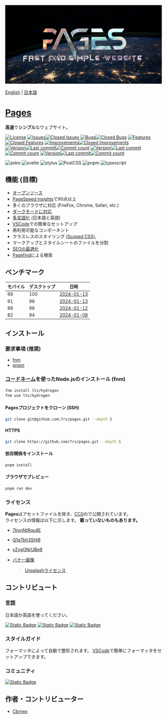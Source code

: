 [license-raw]: https://github.com/7rs/pages/blob/main/LICENSE
[license]: https://flat.badgen.net/github/license/7rs/pages?labelColor=#000  
[main]: https://github.com/7rs/pages
[main-version]: https://img.shields.io/github/package-json/v/7rs/pages/main?style=flat-square&label=main&labelColor=000&color=blue
[main-modified]: https://flat.badgen.net/github/last-commit/7rs/pages/main?label&color=purple
[main-commits]: https://flat.badgen.net/github/commits/7rs/pages/main?label&color=orange
[pre]: https://github.com/7rs/pages/tree/pre
[pre-version]: https://img.shields.io/github/package-json/v/7rs/pages/pre?style=flat-square&label=pre&labelColor=000&color=blue
[pre-modified]: https://flat.badgen.net/github/last-commit/7rs/pages/pre?label&color=purple
[pre-commits]: https://flat.badgen.net/github/commits/7rs/pages/pre?label&color=orange
[dev]: https://github.com/7rs/pages/tree/dev
[dev-version]: https://img.shields.io/github/package-json/v/7rs/pages/dev?style=flat-square&label=dev&labelColor=000&color=blue
[dev-modified]: https://flat.badgen.net/github/last-commit/7rs/pages/dev?label&color=purple
[dev-commits]: https://flat.badgen.net/github/commits/7rs/pages/dev?label&color=orange
[issue]: https://github.com/7rs/pages/issues
[open-issue]: https://flat.badgen.net/github/open-issues/7rs/pages?label=issue&labelColor=000&color=red
[closed-issue]: https://flat.badgen.net/github/closed-issues/7rs/pages?labelColor=black&label=&color=green
[bug]: https://github.com/7rs/pages/issues?q=label%3A%22hotfix%3A+bug%22
[open-bug]: https://flat.badgen.net/github/label-issues/7rs/pages/hotfix:%20bug/open?label=bug&labelColor=000&color=red
[closed-bug]: https://flat.badgen.net/github/label-issues/7rs/pages/hotfix:%20bug/closed?label=&color=green
[feature]: https://github.com/7rs/pages/issues?q=label%3A%22develop%3A+feature%22
[open-feature]: https://flat.badgen.net/github/label-issues/7rs/pages/develop:%20feature/open?label=feature&labelColor=000&color=red
[closed-feature]: https://flat.badgen.net/github/label-issues/7rs/pages/develop:%20feature/closed?label=&color=green
[improvement]: https://github.com/7rs/pages/issues?q=label%3A%22develop%3A+improvement%22
[open-improvement]: https://flat.badgen.net/github/label-issues/7rs/pages/develop:%20improvement/open?label=improvement&labelColor=000&color=red
[closed-improvement]: https://flat.badgen.net/github/label-issues/7rs/pages/develop:%20improvement/closed?label=&color=green

[vscode]: https://code.visualstudio.com/  

<picture>
  <source srcset=".github/assets/banner.avif" />
  <source srcset=".github/assets/banner.webp" />
  <img src=".github/assets/banner.jpg" alt="banner" />
</picture>

[English](./README) | [日本語](./README_ja)  

[astro]: https://img.shields.io/badge/Astro-BC52EE?style=for-the-badge&logo=astro&logoColor=white
[stylus]: https://img.shields.io/badge/Stylus-333333?style=for-the-badge&logo=stylus
[svelte]: https://img.shields.io/badge/Svelte-FF3E00?style=for-the-badge&logo=svelte&logoColor=white
[typescript]: https://img.shields.io/badge/TypeScript-3178C6?style=for-the-badge&logo=typescript&logoColor=white
[postcss]: https://img.shields.io/badge/PostCSS-DD3A0A?style=for-the-badge&logo=postcss
[pnpm]: https://img.shields.io/badge/pnpm-F69220?style=for-the-badge&logo=pnpm&logoColor=white

# [Pages](https://7rs.dev/)  

  **高速**で**シンプル**なウェブサイト。  

  [![License][license]][license-raw]
  [![Issues][open-issue]![Closed Issues][closed-issue]][issue]
  [![Bugs][open-bug]![Closed Bugs][closed-bug]][bug]
  [![Features][open-feature]![Closed Features][closed-feature]][feature]
  [![Improvements][open-improvement]![Closed Improvements][closed-improvement]][improvement]  
  [![Version][main-version]![Last commit][main-modified]![Commit count][main-commits]][main]
  [![Version][pre-version]![Last commit][pre-modified]![Commit count][pre-commits]][pre]
  [![Version][dev-version]![Last commit][dev-modified]![Commit count][dev-commits]][dev]  

  ![astro][astro]
  ![svelte][svelte]
  ![stylus][stylus]
  ![PostCSS][postcss]
  ![pnpm][pnpm]
  ![typescript][typescript]

## 機能 (目標)  

- [オープンソース](https://wikipedia.org/wiki/FLOSS)
- [PageSpeed Insights](https://pagespeed.web.dev/)で90点以上  
- 多くのブラウザに対応 (FireFox, Chrome, Safari, etc.)  
- [ダークモードに対応](https://developer.mozilla.org/ja/docs/Web/CSS/@media/prefers-color-scheme)  
- [多言語化](https://wikipedia.org/wiki/Internationalization_and_localization) (日本語と英語)  
- [VSCode][vscode]での簡単なセットアップ  
- 再利用可能なコンポーネント  
- クラスレスのスタイリング [(Scoped CSS).](https://docs.astro.build/en/guides/styling/#scoped-styles)  
- マークアップとスタイルシートのファイルを分割  
- [SEOの最適化](https://developers.google.com/search/docs/fundamentals/seo-starter-guide)  
- [Pagefind](https://pagefind.app/)による検索  

[2024-01-13_2]: https://pagespeed.web.dev/analysis/https-7rs-dev/x0q7ws96dt?form_factor=mobile
[2024-01-13_1]: https://pagespeed.web.dev/analysis/https-7rs-dev/bflti9eum0?form_factor=mobile
[2024-01-12]: https://pagespeed.web.dev/analysis/https-7rs-dev/azm6eyfj4m?form_factor=mobile
[2024-01-08]: https://pagespeed.web.dev/analysis/https-7rs-dev/govex9jx2k?form_factor=mobile

## ベンチマーク  

  | モバイル | デスクトップ | 日時 |
  | - | - | - |
  | 99 | 100 | [2024-01-13][2024-01-13_2] |
  | 91 | 98  | [2024-01-13][2024-01-13_1] |
  | 88 | 96  | [2024-01-12][2024-01-12] |
  | 82 | 94  | [2024-01-08][2024-01-08] |

## インストール  

### 要求事項 (推奨)  

- [fnm](https://github.com/Schniz/fnm)
- [pnpm](https://pnpm.io/)

### [コードネーム]((https://nodejs.org/en/about/previous-releases))を使ったNode.jsのインストール (fnm)  

  ```sh
  fnm install lts/hydrogen
  fnm use lts/hydrogen
  ```

#### Pagesプロジェクトをクローン (SSH)  

  ```sh
  git clone git@github.com:7rs/pages.git --depth 1
  ```  

#### HTTPS  

  ```sh  
  git clone https://github.com/7rs/pages.git --depth 1
  ```  

#### 依存関係をインストール  

  ```sh
  pnpm install
  ```  

#### ブラウザでプレビュー  

  ```sh
  pnpm run dev  
  ```  

### ライセンス  

  **Pages**はアセットファイルを除き、[CC0](https://creativecommons.org/publicdomain/zero/1.0/)ので公開されています。  
  ライセンスの情報は以下に示します。 **載っていないものもあります。**  

- [7bynNtRqu4E](https://unsplash.com/photos/7bynNtRqu4E)  
- [Q1p7bh3SHj8](https://unsplash.com/photos/Q1p7bh3SHj8)  
- [yZygONrUBe8](https://unsplash.com/photos/yZygONrUBe8)  
- [バナー画像](resources/banner.md)  

  > [Unsplashライセンス](https://unsplash.com/license)  

## コントリビュート  

[deepl]: https://www.deepl.com/translator
[deepl-badge]: https://img.shields.io/badge/DeepL-0F2B46?style=for-the-badge&logo=deepl
[google-translate]: https://translate.google.com
[google-translate-badge]: https://img.shields.io/badge/Google_Translate-4285F4?style=for-the-badge&logo=googletranslate&logoColor=white
[chatgpt]: https://chat.openai.com/
[chatgpt-badge]: https://img.shields.io/badge/Chat_GPT-412991?style=for-the-badge&logo=openai

### 言語  

  日本語か英語を使ってください。  

  [![Static Badge][deepl-badge]][deepl]
  [![Static Badge][google-translate-badge]][google-translate]
  [![Static Badge][chatgpt-badge]][chatgpt]

### スタイルガイド  

  フォーマッタによって自動で整形されます。 [VSCode][vscode]で簡単にフォーマッタをセットアップできます。  

### コミュニティ  

  [![Static Badge](https://img.shields.io/badge/Discord-5865F2?style=for-the-badge&logo=discord&logoColor=white)](https://7rs.dev/d)

## 作者・コントリビューター  

- [Cbrnex](https://github.com/7rs)  
